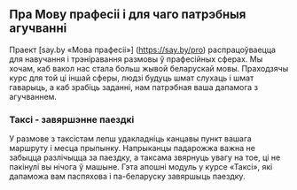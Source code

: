 ## Пра Мову прафесіі і для чаго патрэбныя агучванні

Праект [say.by «Мова прафесіі»] (https://say.by/pro) распрацоўваецца для навучання і трэніравання размовы ў прафесійных сферах. Мы хочам, каб вакол нас стала больш жывой беларускай мовы. Праходзячы курс для той ці іншай сферы, людзі будуць шмат слухаць і шмат гаварыць, а каб зрабіць заданні, нам патрэбная ваша дапамога з агучваннем. 

### Таксі - завяршэнне паездкі

У размове з таксістам лепш удакладніць канцавы пункт вашага маршруту і месца прыпынку. Напрыканцы падарожжа важна не забыцца разлічыцца за паездку, а таксама звярнуць увагу на тое, ці не пакінулі вы нічога ў машыне. Гэта апошні модуль у курсе «Таксі», які дапаможа вам паспяхова і па-беларуску завяршыць паездку.
